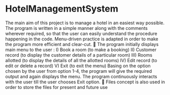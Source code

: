 # HotelManagementSystem
The main aim of this project is to manage a hotel in an easiest way possible. The program is
written in a simple manner along with the comments wherever required, so that the user can
easily understand the procedure happening in the code. Menu-driven practice is adapted in
order to make the program more efficient and clear-cut.  The program initially displays main menu to the user :
I) Book a room (to make a booking)
II) Customer record (to display the customer details of a particular room)
III) Rooms allotted (to display the details of all the allotted rooms)
IV) Edit record (to edit or delete a record)
V) Exit (to exit the menu)
Basing on the option chosen by the user from option 1-4, the program will give the required
output and again displays the menu. The program continuously interacts with the user till the
user chooses Exit option.  Files concept is also used in order to store the files for present and future use
